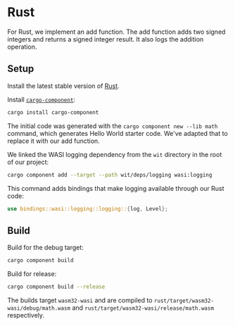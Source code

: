 # Rust

For Rust, we implement an add function. The add function adds two signed integers and returns a signed integer result. It also logs the addition operation.

## Setup

Install the latest stable version of [Rust][install-rust].

Install [`cargo-component`][cargo-component]:

```sh
cargo install cargo-component
```

The initial code was generated with the `cargo component new --lib math` command, which generates Hello World starter code. We've adapted that to replace it with our add function.

We linked the WASI logging dependency from the `wit` directory in the root of our project:

```sh
cargo component add --target --path wit/deps/logging wasi:logging
```

This command adds bindings that make logging available through our Rust code:

```rust
use bindings::wasi::logging::logging::{log, Level};
```

## Build

Build for the debug target:

```sh
cargo component build
```

Build for release:

```sh
cargo component build --release
```

The builds target `wasm32-wasi` and are compiled to `rust/target/wasm32-wasi/debug/math.wasm` and `rust/target/wasm32-wasi/release/math.wasm` respectively.

[cargo-component]: https://github.com/bytecodealliance/cargo-component
[install-rust]: https://www.rust-lang.org/tools/install
